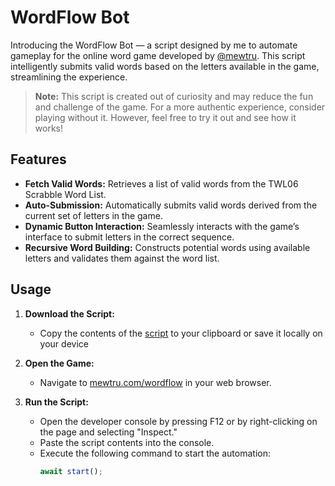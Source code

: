 # WordFlow Bot

Introducing the WordFlow Bot — a script designed by me to automate gameplay for the online word game developed by [@mewtru](https://www.instagram.com/mewtru). This script intelligently submits valid words based on the letters available in the game, streamlining the experience.

> **Note:** This script is created out of curiosity and may reduce the fun and challenge of the game. For a more authentic experience, consider playing without it. However, feel free to try it out and see how it works!

## Features

- **Fetch Valid Words:** Retrieves a list of valid words from the TWL06 Scrabble Word List.
- **Auto-Submission:** Automatically submits valid words derived from the current set of letters in the game.
- **Dynamic Button Interaction:** Seamlessly interacts with the game’s interface to submit letters in the correct sequence.
- **Recursive Word Building:** Constructs potential words using available letters and validates them against the word list.

## Usage

1. **Download the Script:**

   - Copy the contents of the [script](wf-bot.js) to your clipboard or save it locally on your device

2. **Open the Game:**

   - Navigate to [mewtru.com/wordflow](http://mewtru.com/wordflow) in your web browser.

3. **Run the Script:**
   - Open the developer console by pressing F12 or by right-clicking on the page and selecting "Inspect."
   - Paste the script contents into the console.
   - Execute the following command to start the automation:
     ```javascript
     await start();
     ```
